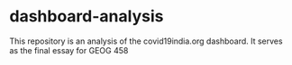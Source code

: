# dashboard-analysis
This repository is an analysis of the covid19india.org dashboard. It serves as the final essay for GEOG 458
